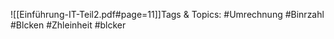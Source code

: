 
![[Einführung-IT-Teil2.pdf#page=11]]Tags & Topics:
   #Umrechnung
   #Binrzahl
   #Blcken
   #Zhleinheit
   #blcker